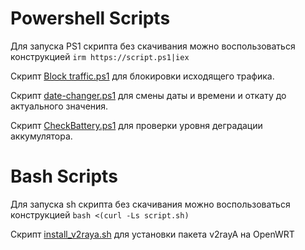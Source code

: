 # Powershell Scripts
Для запуска PS1 скрипта без скачивания можно воспользоваться конструкцией ```irm https://script.ps1|iex```

Скрипт [Block traffic.ps1](https://github.com/shapdm/Scripts/blob/824b4fe2dcf19140ed4be2947484e7acdaae868b/Block%20traffic.ps1 "Block traffic.ps1") для блокировки исходящего трафика.

Скрипт [date-changer.ps1](https://github.com/shapdm/Scripts/blob/824b4fe2dcf19140ed4be2947484e7acdaae868b/date-changer.ps1 "date-changer.ps1") для смены даты и времени и откату до актуального значения.

Скрипт [CheckBattery.ps1](https://raw.githubusercontent.com/shapdm/Scripts/refs/heads/main/CheckBattery.ps1 "CheckBattery.ps1") для проверки уровня деградации аккумулятора.

# Bash Scripts

Для запуска sh скрипта без скачивания можно воспользоваться конструкцией ```bash <(curl -Ls script.sh)```

Скрипт [install_v2raya.sh](https://github.com/shapdm/Scripts/blob/66ae337c0333c6c06965811a5707ba7459ea894c/install_v2raya.sh "install_v2raya.sh") для установки пакета v2rayA на OpenWRT